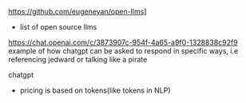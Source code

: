 https://github.com/eugeneyan/open-llms]
- list of open source llms

https://chat.openai.com/c/3873907c-954f-4a65-a9f0-1328838c92f9
example of how chatgpt can be asked to respond in specific ways, i.e referencing jedward or talking like a pirate

chatgpt
- pricing is based on tokens(like tokens in NLP)
